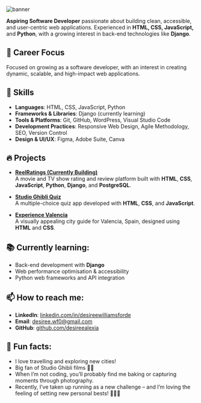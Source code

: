 ![banner](https://github.com/desireealexia/desireealexia/assets/130295888/fa432496-0600-41c6-ba79-b8885b60be28)

**Aspiring Software Developer** passionate about building clean, accessible, and user-centric web applications. Experienced in **HTML, CSS, JavaScript,** and **Python**, with a growing interest in back-end technologies like **Django**.

## 💼 Career Focus
Focused on growing as a software developer, with an interest in creating dynamic, scalable, and high-impact web applications.

## 🚀 Skills
- **Languages**: HTML, CSS, JavaScript, Python 
- **Frameworks & Libraries**: Django (currently learning)
- **Tools & Platforms**: Git, GitHub, WordPress, Visual Studio Code
- **Development Practices**: Responsive Web Design, Agile Methodology, SEO, Version Control
- **Design & UI/UX**: Figma, Adobe Suite, Canva

## 🔥 Projects
- [**ReelRatings (Currently Building)**](https://github.com/desireealexia/ReelRatings)  
  A movie and TV show rating and review platform built with **HTML**, **CSS**, **JavaScript**, **Python**, **Django**, and **PostgreSQL**.
  
- [**Studio Ghibli Quiz**](https://github.com/desireealexia/Studio-Ghibli-Quiz)  
  A multiple-choice quiz app developed with **HTML**, **CSS**, and **JavaScript**.

- [**Experience Valencia**](https://github.com/desireealexia/Experience-Valencia)  
  A visually appealing city guide for Valencia, Spain, designed using **HTML** and **CSS**.

## 📚 Currently learning:
- Back-end development with **Django**
- Web performance optimisation & accessibility
- Python web frameworks and API integration
  
## 📫 How to reach me:
- **LinkedIn**: [linkedin.com/in/desireewilliamsforde](https://www.linkedin.com/in/desireewilliamsforde/)
- **Email**: desiree.wf0@gmail.com
- **GitHub**: [github.com/desireealexia](https://github.com/desireealexia)

## 🎉 Fun facts:
- I love travelling and exploring new cities!
- Big fan of Studio Ghibli films 🎥🍿
- When I’m not coding, you’ll probably find me baking or capturing moments through photography.
- Recently, I’ve taken up running as a new challenge – and I’m loving the feeling of setting new personal bests! 🏃‍♀️💨
